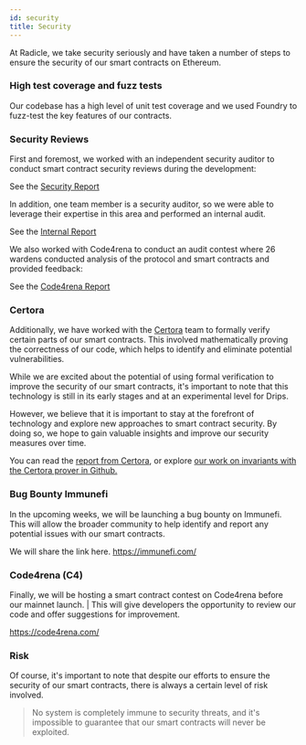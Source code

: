 ```yaml
---
id: security
title: Security
---
```


At Radicle, we take security seriously and have taken a number of steps to ensure the security of our smart contracts on Ethereum. 

### High test coverage and fuzz tests

Our codebase has a high level of unit test coverage and we used Foundry to fuzz-test the key features of our contracts.

### Security Reviews
First and foremost, we worked with an independent security auditor to conduct smart contract security reviews during the development:

See the [Security Report](/img/Drips_Audit_Report.pdf)

In addition, one team member is a security auditor, so we were able to leverage their expertise in this area and performed an internal audit. 

See the [Internal Report](https://hackmd.io/6_EgTHw6TVGlfxls0iKMAQ?view)

We also worked with Code4rena to conduct an audit contest where 26 wardens conducted analysis of the protocol and smart contracts and provided feedback:

See the [Code4rena Report](https://code4rena.com/reports/2023-01-drips)


### Certora
Additionally, we have worked with the [Certora](https://www.certora.com/) team to formally verify certain parts of our smart contracts. This involved mathematically proving the correctness of our code, which helps to identify and eliminate potential vulnerabilities.

While we are excited about the potential of using formal verification to improve the security of our smart contracts, it's important to note that this technology is still in its early stages and at an experimental level for Drips. 

However, we believe that it is important to stay at the forefront of technology and explore new approaches to smart contract security.  By doing so, we hope to gain valuable insights and improve our security measures over time.

You can read the [report from Certora](/img/Certora_Radicle_Drips_Report.pdf), or explore [our work on invariants with the Certora prover in Github.](https://github.com/radicle-dev/drips-contracts/tree/certora)


### Bug Bounty Immunefi

In the upcoming weeks, we will be launching a bug bounty on Immunefi. This will allow the broader community to help identify and report any potential issues with our smart contracts.

We will share the link here.
https://immunefi.com/

### Code4rena (C4)

Finally, we will be hosting a smart contract contest on Code4rena before our mainnet launch. |
This will give developers the opportunity to review our code and offer suggestions for improvement.

https://code4rena.com/

### Risk

Of course, it's important to note that despite our efforts to ensure the security of our smart contracts, there is always a certain level of risk involved.

>No system is completely immune to security threats, and it's impossible to guarantee that our smart contracts will never be exploited.


